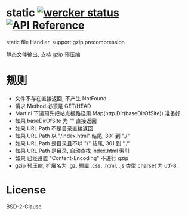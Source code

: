 # static [![wercker status](https://app.wercker.com/status/51fcaab5e7b3879d4aa0462c9d7a2d51/s/ "wercker status")](https://app.wercker.com/project/bykey/51fcaab5e7b3879d4aa0462c9d7a2d51) [![API Reference](https://godoc.org/github.com/typepress/static?status.png "gowalker")](http://gowalker.org/github.com/typepress/static)

static file Handler, support gzip precompression

静态文件输出, 支持 gzip 预压缩

规则
====

 - 文件不存在直接返回, 不产生 NotFound
 - 请求 Method 必须是 GET/HEAD
 - Martini 下请预先把站点根路径用 Map(http.Dir(baseDirOfSite)) 准备好.
 - 如果 baseDirOfSite 为 "" 直接返回
 - 如果 URL.Path 不是目录直接返回
 - 如果 URL.Path 以 "/index.html" 结尾, 301 到 "./"
 - 如果 URL.Path 是目录且不以 "/" 结尾, 301 到 "./"
 - 如果 URL.Path 是目录, 自动查找 index.html 索引
 - 如果 已经设置 "Content-Encoding" 不进行 gzip
 - gzip 预压缩, 扩展名为 .gz, 预置 .css, .html, .js 类型 charset 为 utf-8.

License
=======
BSD-2-Clause